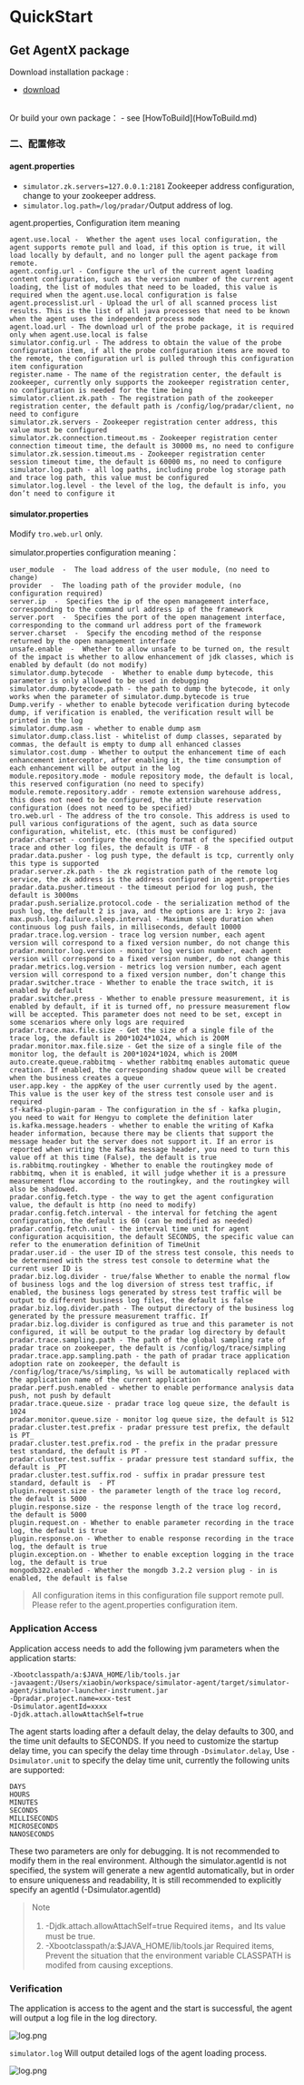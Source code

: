 # QuickStart

## Get AgentX package
Download installation package : 
- [download](http://xxxxx)
<br/>
Or build your own package：
- see [HowToBuild](HowToBuild.md)

### 二、配置修改

#### agent.properties

- `simulator.zk.servers=127.0.0.1:2181` Zookeeper address configuration, change to your zookeeper address.
- `simulator.log.path=/log/pradar/`Output address of log.

agent.properties, Configuration item meaning

```
agent.use.local -  Whether the agent uses local configuration, the agent supports remote pull and load, if this option is true, it will load locally by default, and no longer pull the agent package from remote.
agent.config.url - Configure the url of the current agent loading content configuration, such as the version number of the current agent loading, the list of modules that need to be loaded, this value is required when the agent.use.local configuration is false
agent.processlist.url - Upload the url of all scanned process list results. This is the list of all java processes that need to be known when the agent uses the independent process mode
agent.load.url - The download url of the probe package, it is required only when agent.use.local is false
simulator.config.url - The address to obtain the value of the probe configuration item, if all the probe configuration items are moved to the remote, the configuration url is pulled through this configuration item configuration
register.name - The name of the registration center, the default is zookeeper, currently only supports the zookeeper registration center, no configuration is needed for the time being
simulator.client.zk.path - The registration path of the zookeeper registration center, the default path is /config/log/pradar/client, no need to configure
simulator.zk.servers - Zookeeper registration center address, this value must be configured
simulator.zk.connection.timeout.ms - Zookeeper registration center connection timeout time, the default is 30000 ms, no need to configure
simulator.zk.session.timeout.ms - Zookeeper registration center session timeout time, the default is 60000 ms, no need to configure
simulator.log.path - all log paths, including probe log storage path and trace log path, this value must be configured
simulator.log.level - the level of the log, the default is info, you don’t need to configure it
```

#### simulator.properties

Modify `tro.web.url` only.

simulator.properties configuration meaning：

```
user_module  -  The load address of the user module, (no need to change)
provider  -  The loading path of the provider module, (no configuration required)
server.ip  -  Specifies the ip of the open management interface, corresponding to the command url address ip of the framework
server.port  -  Specifies the port of the open management interface, corresponding to the command url address port of the framework
server.charset  -  Specify the encoding method of the response returned by the open management interface
unsafe.enable  -  Whether to allow unsafe to be turned on, the result of the impact is whether to allow enhancement of jdk classes, which is enabled by default (do not modify)
simulator.dump.bytecode  -  Whether to enable dump bytecode, this parameter is only allowed to be used in debugging
simulator.dump.bytecode.path - the path to dump the bytecode, it only works when the parameter of simulator.dump.bytecode is true
Dump.verify - whether to enable bytecode verification during bytecode dump, if verification is enabled, the verification result will be printed in the log
simulator.dump.asm - whether to enable dump asm
simulator.dump.class.list - whitelist of dump classes, separated by commas, the default is empty to dump all enhanced classes
simulator.cost.dump - Whether to output the enhancement time of each enhancement interceptor, after enabling it, the time consumption of each enhancement will be output in the log
module.repository.mode - module repository mode, the default is local, this reserved configuration (no need to specify)
module.remote.repository.addr - remote extension warehouse address, this does not need to be configured, the attribute reservation configuration (does not need to be specified)
tro.web.url - The address of the tro console. This address is used to pull various configurations of the agent, such as data source configuration, whitelist, etc. (this must be configured)
pradar.charset - configure the encoding format of the specified output trace and other log files, the default is UTF - 8
pradar.data.pusher - log push type, the default is tcp, currently only this type is supported
pradar.server.zk.path - the zk registration path of the remote log service, the zk address is the address configured in agent.properties
pradar.data.pusher.timeout - the timeout period for log push, the default is 3000ms
pradar.push.serialize.protocol.code - the serialization method of the push log, the default 2 is java, and the options are 1: kryo 2: java
max.push.log.failure.sleep.interval - Maximum sleep duration when continuous log push fails, in milliseconds, default 10000
pradar.trace.log.version - trace log version number, each agent version will correspond to a fixed version number, do not change this
pradar.monitor.log.version - monitor log version number, each agent version will correspond to a fixed version number, do not change this
pradar.metrics.log.version - metrics log version number, each agent version will correspond to a fixed version number, don’t change this
pradar.switcher.trace - Whether to enable the trace switch, it is enabled by default
pradar.switcher.press - Whether to enable pressure measurement, it is enabled by default, if it is turned off, no pressure measurement flow will be accepted. This parameter does not need to be set, except in some scenarios where only logs are required
pradar.trace.max.file.size - Get the size of a single file of the trace log, the default is 200*1024*1024, which is 200M
pradar.monitor.max.file.size - Get the size of a single file of the monitor log, the default is 200*1024*1024, which is 200M
auto.create.queue.rabbitmq - whether rabbitmq enables automatic queue creation. If enabled, the corresponding shadow queue will be created when the business creates a queue
user.app.key - the appKey of the user currently used by the agent. This value is the user key of the stress test console user and is required
sf-kafka-plugin-param - The configuration in the sf - kafka plugin, you need to wait for Hengyu to complete the definition later
is.kafka.message.headers - whether to enable the writing of Kafka header information, because there may be clients that support the message header but the server does not support it. If an error is reported when writing the Kafka message header, you need to turn this value off at this time (False), the default is true
is.rabbitmq.routingkey - Whether to enable the routingkey mode of rabbitmq, when it is enabled, it will judge whether it is a pressure measurement flow according to the routingkey, and the routingkey will also be shadowed.
pradar.config.fetch.type - the way to get the agent configuration value, the default is http (no need to modify)
pradar.config.fetch.interval - the interval for fetching the agent configuration, the default is 60 (can be modified as needed)
pradar.config.fetch.unit - the interval time unit for agent configuration acquisition, the default SECONDS, the specific value can refer to the enumeration definition of TimeUnit
pradar.user.id - the user ID of the stress test console, this needs to be determined with the stress test console to determine what the current user ID is
pradar.biz.log.divider - true/false Whether to enable the normal flow of business logs and the log diversion of stress test traffic, if enabled, the business logs generated by stress test traffic will be output to different business log files, the default is false
pradar.biz.log.divider.path - The output directory of the business log generated by the pressure measurement traffic. If pradar.biz.log.divider is configured as true and this parameter is not configured, it will be output to the pradar log directory by default
pradar.trace.sampling.path - The path of the global sampling rate of pradar trace on zookeeper, the default is /config/log/trace/simpling
pradar.trace.app.sampling.path - the path of pradar trace application adoption rate on zookeeper, the default is /config/log/trace/%s/simpling, %s will be automatically replaced with the application name of the current application
pradar.perf.push.enabled - whether to enable performance analysis data push, not push by default
pradar.trace.queue.size - pradar trace log queue size, the default is 1024
pradar.monitor.queue.size - monitor log queue size, the default is 512
pradar.cluster.test.prefix - pradar pressure test prefix, the default is PT_
pradar.cluster.test.prefix.rod - the prefix in the pradar pressure test standard, the default is PT - 
pradar.cluster.test.suffix - pradar pressure test standard suffix, the default is _PT
pradar.cluster.test.suffix.rod - suffix in pradar pressure test standard, default is  - PT
plugin.request.size - the parameter length of the trace log record, the default is 5000
plugin.response.size - the response length of the trace log record, the default is 5000
plugin.request.on - Whether to enable parameter recording in the trace log, the default is true
plugin.response.on - Whether to enable response recording in the trace log, the default is true
plugin.exception.on - Whether to enable exception logging in the trace log, the default is true
mongodb322.enabled - Whether the mongdb 3.2.2 version plug - in is enabled, the default is false
```

> All configuration items in this configuration file support remote pull. Please refer to the agent.properties configuration item.

### Application Access

Application access needs to add the following jvm parameters when the application starts:

```aidl
-Xbootclasspath/a:$JAVA_HOME/lib/tools.jar
-javaagent:/Users/xiaobin/workspace/simulator-agent/target/simulator-agent/simulator-launcher-instrument.jar
-Dpradar.project.name=xxx-test
-Dsimulator.agentId=xxxx
-Djdk.attach.allowAttachSelf=true
```
The agent starts loading after a default delay, the delay defaults to 300, and the time unit defaults to SECONDS.
If you need to customize the startup delay time, you can specify the delay time through `-Dsimulator.delay`,
Use `-Dsimulator.unit` to specify the delay time unit, currently the following units are supported: 
```aidl
DAYS
HOURS
MINUTES
SECONDS
MILLISECONDS
MICROSECONDS
NANOSECONDS
```
These two parameters are only for debugging. It is not recommended to modify them in the real environment. Although the simulator.agentId is not specified, the system will generate a new agentId automatically, but in order to ensure uniqueness and readability, It is still recommended to explicitly specify an agentId (-Dsimulator.agentId)

> Note 
> 1. -Djdk.attach.allowAttachSelf=true Required items，and Its value must be true.
> 2. -Xbootclasspath/a:$JAVA_HOME/lib/tools.jar Required items, Prevent the situation that the environment variable CLASSPATH is modifed from causing exceptions.

### Verification

The application is access to the agent and the start is successful, the agent will output a log file in the log directory.

![log.png](./imgs/loglist.jpg)

`simulator.log` Will output detailed logs of the agent loading process.

![log.png](./imgs/img.png)

